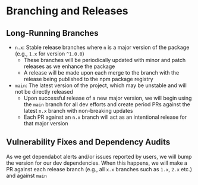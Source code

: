 # Branching and Releases

## Long-Running Branches

- `n.x`: Stable release branches where `n` is a major version of the package (e.g., `1.x` for version `^1.0.0`)
  - These branches will be periodically updated with minor and patch releases as we enhance the package
  - A release will be made upon each merge to the branch with the release being published to the npm package registry
- `main`: The latest version of the project, which may be unstable and will not be directly released
  - Upon successful release of a new major version, we will begin using the `main` branch for all dev efforts and create period PRs against the latest `n.x` branch with non-breaking updates
  - Each PR against an `n.x` branch will act as an intentional release for that major version
  

## Vulnerability Fixes and Dependency Audits

As we get dependabot alerts and/or issues reported by users, we will bump the version for our dev dependencies. When this happens, we will make a PR against each release branch (e.g., all `x.x` branches such as `1.x`, `2.x` etc.) and against `main`
